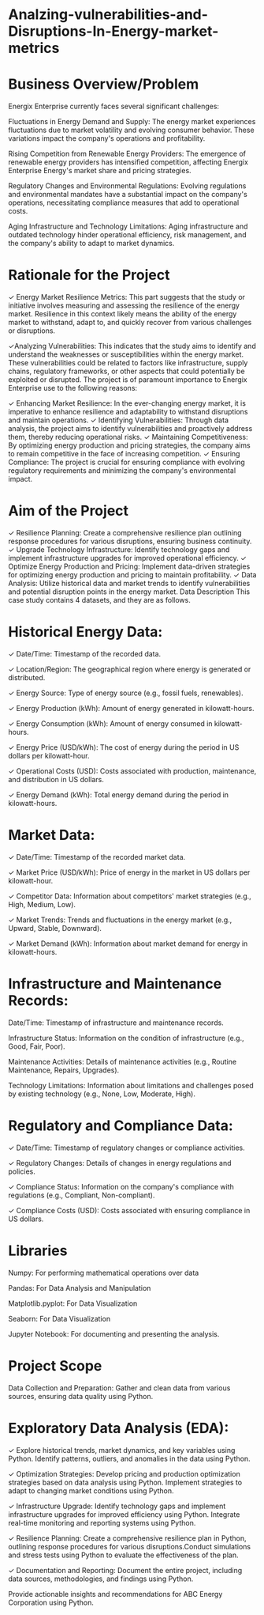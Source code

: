 # Analzing-vulnerabilities-and-Disruptions-In-Energy-market-metrics

# Business Overview/Problem
Energix Enterprise currently faces several significant challenges:

 

Fluctuations in Energy Demand and Supply: The energy market experiences fluctuations due to market volatility and evolving consumer behavior. These variations impact the company's operations and profitability.

Rising Competition from Renewable Energy Providers: The emergence of renewable energy providers has intensified competition, affecting Energix Enterprise  Energy's market share and pricing strategies.

Regulatory Changes and Environmental Regulations: Evolving regulations and environmental mandates have a substantial impact on the company's operations, necessitating compliance measures that add to operational costs.

Aging Infrastructure and Technology Limitations: Aging infrastructure and outdated technology hinder operational efficiency, risk management, and the company's ability to adapt to market dynamics.

# Rationale for the Project
✓ Energy Market Resilience Metrics: This part suggests that the study or initiative involves measuring and assessing the resilience of the energy market. Resilience in this context likely means the ability of the energy market to withstand, adapt to, and quickly recover from various challenges or disruptions.

✓Analyzing Vulnerabilities: This indicates that the study aims to identify and understand the weaknesses or susceptibilities within the energy market. These vulnerabilities could be related to factors like infrastructure, supply chains, regulatory frameworks, or other aspects that could potentially be exploited or disrupted.
The project is of paramount importance to Energix Enterprise use to the following reasons:

✓ Enhancing Market Resilience: In the ever-changing energy market, it is imperative to enhance resilience and adaptability to withstand disruptions and maintain operations.
✓ Identifying Vulnerabilities: Through data analysis, the project aims to identify vulnerabilities and proactively address them, thereby reducing operational risks.
✓ Maintaining Competitiveness: By optimizing energy production and pricing strategies, the company aims to remain competitive in the face of increasing competition.
✓ Ensuring Compliance: The project is crucial for ensuring compliance with evolving regulatory requirements and minimizing the company's environmental impact.

# Aim of the Project
✓ Resilience Planning: Create a comprehensive resilience plan outlining response procedures for various disruptions, ensuring business continuity.
✓ Upgrade Technology Infrastructure: Identify technology gaps and implement infrastructure upgrades for improved operational efficiency.
✓ Optimize Energy Production and Pricing: Implement data-driven strategies for optimizing energy production and pricing to maintain profitability.
✓ Data Analysis: Utilize historical data and market trends to identify vulnerabilities and potential disruption points in the energy market.
Data Description
This case study contains 4 datasets, and they are as follows.

# Historical Energy Data: 

✓ Date/Time: Timestamp of the recorded data.

✓ Location/Region: The geographical region where energy is generated or distributed.

✓ Energy Source: Type of energy source (e.g., fossil fuels, renewables).

✓ Energy Production (kWh): Amount of energy generated in kilowatt-hours.

✓ Energy Consumption (kWh): Amount of energy consumed in kilowatt-hours.

✓ Energy Price (USD/kWh): The cost of energy during the period in US dollars per kilowatt-hour.

✓ Operational Costs (USD): Costs associated with production, maintenance, and distribution in US dollars.

✓ Energy Demand (kWh): Total energy demand during the period in kilowatt-hours.


 

# Market Data:

✓ Date/Time: Timestamp of the recorded market data.

✓ Market Price (USD/kWh): Price of energy in the market in US dollars per kilowatt-hour.

✓ Competitor Data: Information about competitors' market strategies (e.g., High, Medium, Low).

✓ Market Trends: Trends and fluctuations in the energy market (e.g., Upward, Stable, Downward).

✓ Market Demand (kWh): Information about market demand for energy in kilowatt-hours.


 

# Infrastructure and Maintenance Records:

Date/Time: Timestamp of infrastructure and maintenance records.

Infrastructure Status: Information on the condition of infrastructure (e.g., Good, Fair, Poor).

Maintenance Activities: Details of maintenance activities (e.g., Routine Maintenance, Repairs, Upgrades).

Technology Limitations: Information about limitations and challenges posed by existing technology (e.g., None, Low, Moderate, High).


 

# Regulatory and Compliance Data:

✓ Date/Time: Timestamp of regulatory changes or compliance activities.

✓ Regulatory Changes: Details of changes in energy regulations and policies.

✓ Compliance Status: Information on the company's compliance with regulations (e.g., Compliant, Non-compliant).

✓ Compliance Costs (USD): Costs associated with ensuring compliance in US dollars.

 

# Libraries

Numpy: For performing mathematical operations over data

Pandas: For Data Analysis and Manipulation

Matplotlib.pyplot: For Data Visualization

Seaborn: For Data Visualization

Jupyter Notebook: For documenting and presenting the analysis.

# Project Scope
Data Collection and Preparation: Gather and clean data from various sources, ensuring data quality using Python.


# Exploratory Data Analysis (EDA): 
✓ Explore historical trends, market dynamics, and key variables using Python. Identify patterns, outliers, and anomalies in the data using Python.

✓ Optimization Strategies: Develop pricing and production optimization strategies based on data analysis using Python. Implement strategies to adapt to changing market conditions using Python.

✓ Infrastructure Upgrade: Identify technology gaps and implement infrastructure upgrades for improved efficiency using Python. Integrate real-time monitoring and reporting systems using Python.

✓ Resilience Planning: Create a comprehensive resilience plan in Python, outlining response procedures for various disruptions.Conduct simulations and stress tests using Python to evaluate the effectiveness of the plan.

✓ Documentation and Reporting: Document the entire project, including data sources, methodologies, and findings using Python.

Provide actionable insights and recommendations for ABC Energy Corporation using Python.
